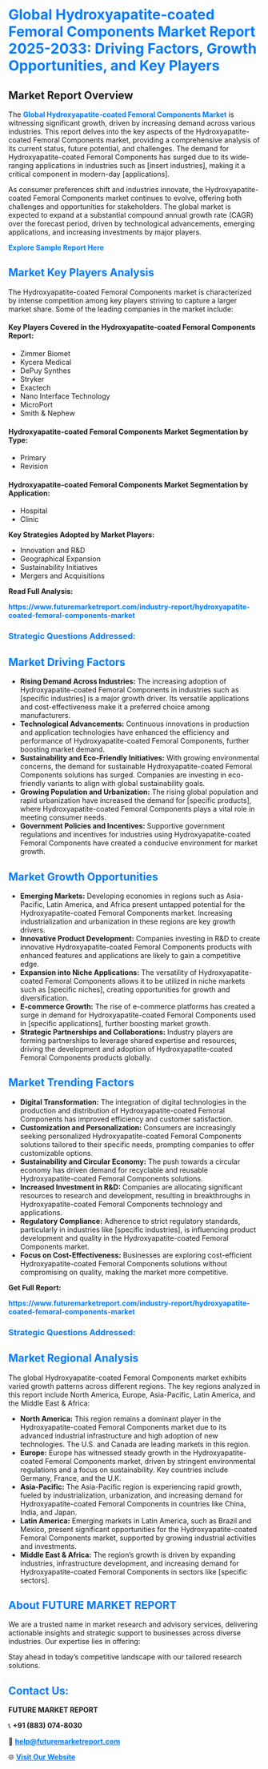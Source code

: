 <h1 style="color: #007BFF;">Global Hydroxyapatite-coated Femoral Components Market Report 2025-2033: Driving Factors, Growth Opportunities, and Key Players</h1>

<section id="overview">
<h2>Market Report Overview</h2>
<p>The <a href="https://www.futuremarketreport.com/industry-report/hydroxyapatite-coated-femoral-components-market" style="color: #007BFF; text-decoration: none;"><strong>Global Hydroxyapatite-coated Femoral Components Market</strong></a> is witnessing significant growth, driven by increasing demand across various industries. This report delves into the key aspects of the Hydroxyapatite-coated Femoral Components market, providing a comprehensive analysis of its current status, future potential, and challenges. The demand for Hydroxyapatite-coated Femoral Components has surged due to its wide-ranging applications in industries such as [insert industries], making it a critical component in modern-day [applications].</p>
<p>As consumer preferences shift and industries innovate, the Hydroxyapatite-coated Femoral Components market continues to evolve, offering both challenges and opportunities for stakeholders. The global market is expected to expand at a substantial compound annual growth rate (CAGR) over the forecast period, driven by technological advancements, emerging applications, and increasing investments by major players.</p>
</section>

<section id="overview">
<p><a href="https://www.futuremarketreport.com/request-sample/reportId=80327" style="color: #007BFF; text-decoration: none;"><strong>Explore Sample Report Here</strong></a></p>
</section>

<section id="key-players">
<h2 style="color: #007BFF;">Market Key Players Analysis</h2>
<p>The Hydroxyapatite-coated Femoral Components market is characterized by intense competition among key players striving to capture a larger market share. Some of the leading companies in the market include:</p>
<h4>Key Players Covered in the Hydroxyapatite-coated Femoral Components Report:</h4>
<ul><li>Zimmer Biomet</li><li>Kycera Medical</li><li>DePuy Synthes</li><li>Stryker</li><li>Exactech</li><li>Nano Interface Technology</li><li>MicroPort</li><li>Smith &amp; Nephew</li></ul>
<h4>Hydroxyapatite-coated Femoral Components Market Segmentation by Type:</h4>
<ul><li>Primary</li><li>Revision</li></ul>

<h4>Hydroxyapatite-coated Femoral Components Market Segmentation by Application:</h4>
<ul><li>Hospital</li><li>Clinic</li></ul>
<p><strong>Key Strategies Adopted by Market Players:</strong></p>
<ul>
<li>Innovation and R&D</li>
<li>Geographical Expansion</li>
<li>Sustainability Initiatives</li>
<li>Mergers and Acquisitions</li>
</ul>
</section>

<section>
<p><strong>Read Full Analysis: </strong></p><a href="https://www.futuremarketreport.com/industry-report/hydroxyapatite-coated-femoral-components-market" style="color: #007BFF; text-decoration: none;"><strong>https://www.futuremarketreport.com/industry-report/hydroxyapatite-coated-femoral-components-market</strong></a>
<h3 style="color: #007BFF;">Strategic Questions Addressed:</h3>
</section>

<section id="driving-factors">
<h2 style="color: #007BFF;">Market Driving Factors</h2>
<ul>
<li><strong>Rising Demand Across Industries:</strong> The increasing adoption of Hydroxyapatite-coated Femoral Components in industries such as [specific industries] is a major growth driver. Its versatile applications and cost-effectiveness make it a preferred choice among manufacturers.</li>
<li><strong>Technological Advancements:</strong> Continuous innovations in production and application technologies have enhanced the efficiency and performance of Hydroxyapatite-coated Femoral Components, further boosting market demand.</li>
<li><strong>Sustainability and Eco-Friendly Initiatives:</strong> With growing environmental concerns, the demand for sustainable Hydroxyapatite-coated Femoral Components solutions has surged. Companies are investing in eco-friendly variants to align with global sustainability goals.</li>
<li><strong>Growing Population and Urbanization:</strong> The rising global population and rapid urbanization have increased the demand for [specific products], where Hydroxyapatite-coated Femoral Components plays a vital role in meeting consumer needs.</li>
<li><strong>Government Policies and Incentives:</strong> Supportive government regulations and incentives for industries using Hydroxyapatite-coated Femoral Components have created a conducive environment for market growth.</li>
</ul>
</section>

<section id="growth-opportunities">
<h2 style="color: #007BFF;">Market Growth Opportunities</h2>
<ul>
<li><strong>Emerging Markets:</strong> Developing economies in regions such as Asia-Pacific, Latin America, and Africa present untapped potential for the Hydroxyapatite-coated Femoral Components market. Increasing industrialization and urbanization in these regions are key growth drivers.</li>
<li><strong>Innovative Product Development:</strong> Companies investing in R&D to create innovative Hydroxyapatite-coated Femoral Components products with enhanced features and applications are likely to gain a competitive edge.</li>
<li><strong>Expansion into Niche Applications:</strong> The versatility of Hydroxyapatite-coated Femoral Components allows it to be utilized in niche markets such as [specific niches], creating opportunities for growth and diversification.</li>
<li><strong>E-commerce Growth:</strong> The rise of e-commerce platforms has created a surge in demand for Hydroxyapatite-coated Femoral Components used in [specific applications], further boosting market growth.</li>
<li><strong>Strategic Partnerships and Collaborations:</strong> Industry players are forming partnerships to leverage shared expertise and resources, driving the development and adoption of Hydroxyapatite-coated Femoral Components products globally.</li>
</ul>
</section>

<section id="trending-factors">
<h2 style="color: #007BFF;">Market Trending Factors</h2>
<ul>
<li><strong>Digital Transformation:</strong> The integration of digital technologies in the production and distribution of Hydroxyapatite-coated Femoral Components has improved efficiency and customer satisfaction.</li>
<li><strong>Customization and Personalization:</strong> Consumers are increasingly seeking personalized Hydroxyapatite-coated Femoral Components solutions tailored to their specific needs, prompting companies to offer customizable options.</li>
<li><strong>Sustainability and Circular Economy:</strong> The push towards a circular economy has driven demand for recyclable and reusable Hydroxyapatite-coated Femoral Components solutions.</li>
<li><strong>Increased Investment in R&D:</strong> Companies are allocating significant resources to research and development, resulting in breakthroughs in Hydroxyapatite-coated Femoral Components technology and applications.</li>
<li><strong>Regulatory Compliance:</strong> Adherence to strict regulatory standards, particularly in industries like [specific industries], is influencing product development and quality in the Hydroxyapatite-coated Femoral Components market.</li>
<li><strong>Focus on Cost-Effectiveness:</strong> Businesses are exploring cost-efficient Hydroxyapatite-coated Femoral Components solutions without compromising on quality, making the market more competitive.</li>
</ul>
</section>

<section>
<p><strong>Get Full Report: </strong></p><a href="https://www.futuremarketreport.com/industry-report/hydroxyapatite-coated-femoral-components-market" style="color: #007BFF; text-decoration: none;"><strong>https://www.futuremarketreport.com/industry-report/hydroxyapatite-coated-femoral-components-market</strong></a>
<h3 style="color: #007BFF;">Strategic Questions Addressed:</h3>
</section>


<section id="regional-analysis">
<h2 style="color: #007BFF;">Market Regional Analysis</h2>
<p>The global Hydroxyapatite-coated Femoral Components market exhibits varied growth patterns across different regions. The key regions analyzed in this report include North America, Europe, Asia-Pacific, Latin America, and the Middle East & Africa:</p>
<ul>
<li><strong>North America:</strong> This region remains a dominant player in the Hydroxyapatite-coated Femoral Components market due to its advanced industrial infrastructure and high adoption of new technologies. The U.S. and Canada are leading markets in this region.</li>
<li><strong>Europe:</strong> Europe has witnessed steady growth in the Hydroxyapatite-coated Femoral Components market, driven by stringent environmental regulations and a focus on sustainability. Key countries include Germany, France, and the U.K.</li>
<li><strong>Asia-Pacific:</strong> The Asia-Pacific region is experiencing rapid growth, fueled by industrialization, urbanization, and increasing demand for Hydroxyapatite-coated Femoral Components in countries like China, India, and Japan.</li>
<li><strong>Latin America:</strong> Emerging markets in Latin America, such as Brazil and Mexico, present significant opportunities for the Hydroxyapatite-coated Femoral Components market, supported by growing industrial activities and investments.</li>
<li><strong>Middle East & Africa:</strong> The region’s growth is driven by expanding industries, infrastructure development, and increasing demand for Hydroxyapatite-coated Femoral Components in sectors like [specific sectors].</li>
</ul>
</section>

<footer>
<h2 style="color: #007BFF;">About FUTURE MARKET REPORT</h2>
<p>We are a trusted name in market research and advisory services, delivering actionable insights and strategic support to businesses across diverse industries. Our expertise lies in offering:</p>

<p>Stay ahead in today’s competitive landscape with our tailored research solutions.</p>

<h2 style="color: #007BFF;">Contact Us:</h2>
<p><strong>FUTURE MARKET REPORT</strong></p>
<p>📞 <strong>+91 (883) 074-8030</strong></p>
<p>📧 <strong><a href="mailto:help@futuremarketreport.com" style="color: #007BFF;">help@futuremarketreport.com</a></strong></p>
<p>🌐 <strong><a href="https://www.futuremarketreport.com/" style="color: #007BFF;">Visit Our Website</a></strong></p>
</footer>